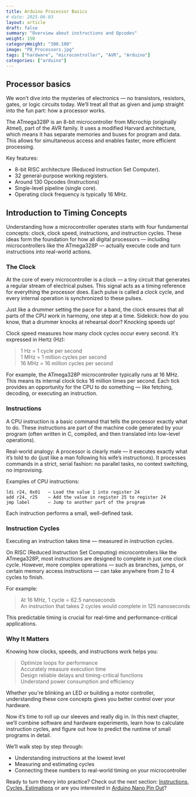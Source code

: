 ```yaml
---
title: Arduino Processor Basics
# date: 2025-06-03
layout: article
draft: false
summary: "Overview about instructions and Opcodes"
weight: 150
categoryWeight: "300.100"
image: "PB_Processors.jpg"
tags: ["hardware", "microcontroller", "AVR", "Arduino"]
categories: ["arduino"]
---
```

## Processor basics

We won’t dive into the mysteries of electronics — no transistors, resistors, gates, or logic circuits today.
We’ll treat all that as given and jump straight into the fun part: how a processor works.

The ATmega328P is an 8-bit microcontroller from Microchip (originally Atmel), part of the AVR family.
It uses a modified Harvard architecture, which means it has separate memories and buses for program and data.
This allows for simultaneous access and enables faster, more efficient processing.

Key features:
* 8-bit RISC architecture (Reduced Instruction Set Computer).
* 32 general-purpose working registers.
* Around 130 Opcodes (Instructions)
* Single-level pipeline (single core).
* Operating clock frequency is typically 16 MHz.

## Introduction to Timing Concepts

Understanding how a microcontroller operates starts with four fundamental concepts: clock, clock speed, instructions, 
and instruction cycles. These ideas form the foundation for how all digital processors — including microcontrollers 
like the ATmega328P — actually execute code and turn instructions into real-world actions.

### The Clock

At the core of every microcontroller is a clock — a tiny circuit that generates a regular stream of electrical pulses. 
This signal acts as a timing reference for everything the processor does. Each pulse is called a clock cycle, 
and every internal operation is synchronized to these pulses.

Just like a drummer setting the pace for a band, the clock ensures that all parts of the CPU work in harmony, 
one step at a time. Sidekick: how do you know, that a drummer knocks at rehearsal door? Knocking speeds up! 

Clock speed measures how many clock cycles occur every second. It’s expressed in Hertz (Hz):
> 1 Hz = 1 cycle per second<br>
> 1 MHz = 1 million cycles per second<br>
> 16 MHz = 16 million cycles per second<br>

For example, the ATmega328P microcontroller typically runs at 16 MHz.
This means its internal clock ticks 16 million times per second.
Each tick provides an opportunity for the CPU to do something — like fetching, decoding, or executing an instruction.

### Instructions

A CPU instruction is a basic command that tells the processor exactly what to do.
These instructions are part of the machine code generated by your program (often written in C, compiled, and then
translated into low-level operations).

Real-world analogy:
A processor is clearly male — it executes exactly what it’s told to do (just like a man following his wife’s instructions).
It processes commands in a strict, serial fashion: no parallel tasks, no context switching, no improvising.

Examples of CPU instructions:

    ldi r24, 0x01   — Load the value 1 into register 24
    add r24, r25    — Add the value in register 25 to register 24
    jmp label       — Jump to another part of the program

Each instruction performs a small, well-defined task.

### Instruction Cycles

Executing an instruction takes time — measured in instruction cycles.

On RISC (Reduced Instruction Set Computing) microcontrollers like the ATmega328P, most instructions are designed
to complete in just one clock cycle.
However, more complex operations — such as branches, jumps, or certain memory access instructions —
can take anywhere from 2 to 4 cycles to finish.

For example:
> At 16 MHz, 1 cycle = 62.5 nanoseconds<br>
> An instruction that takes 2 cycles would complete in 125 nanoseconds

This predictable timing is crucial for real-time and performance-critical applications.

### Why It Matters

Knowing how clocks, speeds, and instructions work helps you:
> Optimize loops for performance<br>
> Accurately measure execution time<br>
> Design reliable delays and timing-critical functions<br>
> Understand power consumption and efficiency

Whether you're blinking an LED or building a motor controller, understanding these core concepts gives you better 
control over your hardware.

Now it’s time to roll up our sleeves and really dig in.
In this next chapter, we’ll combine software and hardware experiments, learn how to calculate instruction cycles, 
and figure out how to predict the runtime of small programs in detail.

We’ll walk step by step through:
* Understanding instructions at the lowest level
* Measuring and estimating cycles
* Connecting these numbers to real-world timing on your microcontroller

Ready to turn theory into practice? Check out the next section: 
[Instructions, Cycles, Estimations](/arduino/instruction-loop-sample)
or are you interested in [Arduino Nano Pin Out](/electronics/mcu#arduino-nano)?